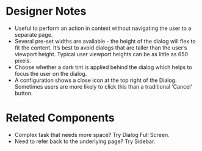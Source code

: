 # Designer Notes
- Useful to perform an action in context without navigating the user to a separate page.
- Several pre-set widths are available - the height of the dialog will flex to fit the content. It’s best to avoid dialogs that are taller than the user’s viewport height. Typical user viewport heights can be as little as 650 pixels.
- Choose whether a dark tint is applied behind the dialog which helps to focus the user on the dialog.
- A configuration shows a close icon at the top right of the Dialog. Sometimes users are more likely to click this than a traditional ‘Cancel’ button.

# Related Components
- Complex task that needs more space? Try Dialog Full Screen. <!-- TODO link -->
- Need to refer back to the underlying page? Try Sidebar. <!-- TODO link -->
